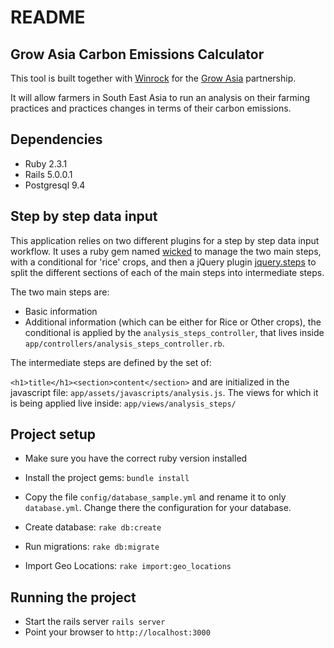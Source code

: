 # README

## Grow Asia Carbon Emissions Calculator

This tool is built together with [Winrock](https://www.winrock.org/)
for the [Grow Asia](http://growasia.org/) partnership.

It will allow farmers in South East Asia to run an analysis on their farming
practices and practices changes in terms of their carbon emissions.


## Dependencies

* Ruby 2.3.1
* Rails 5.0.0.1
* Postgresql 9.4

## Step by step data input

This application relies on two different plugins for a step by step data input
workflow. It uses a ruby gem named [wicked](https://github.com/schneems/wicked)
to manage the two main steps, with a conditional for 'rice' crops, and then
a jQuery plugin [jquery.steps](http://jquery-steps.com/) to split the different
sections of each of the main steps into intermediate steps.

The two main steps are:

* Basic information
* Additional information (which can be either for Rice or Other crops), the
conditional is applied by the `analysis_steps_controller`, that lives inside
`app/controllers/analysis_steps_controller.rb`.

The intermediate steps are defined by the set of:

`<h1>title</h1><section>content</section>` and are initialized in the javascript
file: `app/assets/javascripts/analysis.js`. The views for which it is being
applied live inside: `app/views/analysis_steps/`

## Project setup

* Make sure you have the correct ruby version installed
* Install the project gems: `bundle install`

* Copy the file `config/database_sample.yml` and rename it to only `database.yml`. Change there the configuration for your database. 

* Create database: `rake db:create`
* Run migrations: `rake db:migrate`
* Import Geo Locations: `rake import:geo_locations`


## Running the project

* Start the rails server `rails server`
* Point your browser to `http://localhost:3000`
